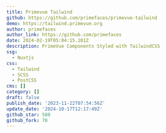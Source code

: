 ```yaml
---
title: Primevue Tailwind
github: https://github.com/primefaces/primevue-tailwind
demo: https://tailwind.primevue.org
author: primefaces
author_link: https://github.com/primefaces
date: 2024-02-19T05:04:15.281Z
description: PrimeVue Components Styled with TailwindCSS
ssg:
  - Nuxtjs
css:
  - Tailwind
  - SCSS
  - PostCSS
cms: []
category: []
draft: false
publish_date: '2023-11-22T07:54:56Z'
update_date: '2024-10-17T12:17:49Z'
github_star: 580
github_fork: 70
---
```

